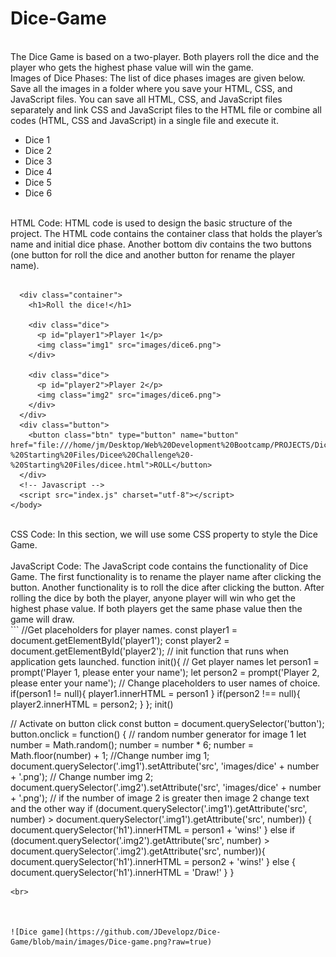 # Dice-Game
<br>
The Dice Game is based on a two-player. Both players roll the dice and the player who gets the highest phase value will win the game.
<br>
Images of Dice Phases: The list of dice phases images are given below. Save all the images in a folder where you save your HTML, CSS, and JavaScript files. You can save all HTML, CSS, and JavaScript files separately and link CSS and JavaScript files to the HTML file or combine all codes (HTML, CSS and JavaScript) in a single file and execute it.
<ul>
<li>Dice 1</li>
<li>Dice 2</li>
<li>Dice 3</li>
<li>Dice 4</li>
<li>Dice 5</li>
<li>Dice 6</li>
</ul>
<br>
HTML Code: HTML code is used to design the basic structure of the project. The HTML code contains the container class that holds the player’s name and initial dice phase. Another bottom div contains the two buttons (one button for roll the dice and another button for rename the player name).
<br> 

``` <body>

  <div class="container">
    <h1>Roll the dice!</h1>

    <div class="dice">
      <p id="player1">Player 1</p>
      <img class="img1" src="images/dice6.png">
    </div>

    <div class="dice">
      <p id="player2">Player 2</p>
      <img class="img2" src="images/dice6.png">
    </div>
  </div>
  <div class="button">
    <button class="btn" type="button" name="button" href="file:///home/jm/Desktop/Web%20Development%20Bootcamp/PROJECTS/Dicee%20Challenge%20-%20Starting%20Files/Dicee%20Challenge%20-%20Starting%20Files/dicee.html">ROLL</button>
  </div>
  <!-- Javascript -->
  <script src="index.js" charset="utf-8"></script>
</body> 
```

<br>
CSS Code: In this section, we will use some CSS property to style the Dice Game.
<br>
<br> 
JavaScript Code: The JavaScript code contains the functionality of Dice Game. The first functionality is to rename the player name after clicking the button. Another functionality is to roll the dice after clicking the button. After rolling the dice by both the player, anyone player will win who get the highest phase value. If both players get the same phase value then the game will draw.
<br> 
```
//Get placeholders for player names.
const player1 = document.getElementById('player1');
const player2 = document.getElementById('player2');
// init function that runs when application gets launched.
function init(){
  // Get player names 
let person1 = prompt('Player 1, please enter your name');
let person2 = prompt('Player 2, please enter your name');
  // Change placeholders to user names of choice.
if(person1 != null){
  player1.innerHTML = person1
}
if(person2 !== null){
  player2.innerHTML = person2;
}
};
init()

// Activate on button click
const button = document.querySelector('button');
button.onclick = function() {
  // random number generator for image 1
  let number = Math.random();
  number = number * 6;
  number = Math.floor(number) + 1;
  //Change number img 1;
  document.querySelector('.img1').setAttribute('src', 'images/dice' + number + '.png');
  // Change number img 2;
  document.querySelector('.img2').setAttribute('src', 'images/dice' + number + '.png');
  // if the number of image 2 is greater then image 2 change text and the other way
  if (document.querySelector('.img1').getAttribute('src', number) > document.querySelector('.img1').getAttribute('src', number)) {
    document.querySelector('h1').innerHTML = person1 + 'wins!'
  } else if (document.querySelector('.img2').getAttribute('src', number) > document.querySelector('.img2').getAttribute('src', number)){
    document.querySelector('h1').innerHTML = person2 +  'wins!'
  } else {
    document.querySelector('h1').innerHTML = 'Draw!'
  }
}
```
<br>



![Dice game](https://github.com/JDevelopz/Dice-Game/blob/main/images/Dice-game.png?raw=true)
